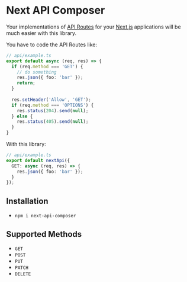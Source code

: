 # Next API Composer

Your implementations of [API Routes](https://nextjs.org/docs/api-routes/introduction) for your [Next.js](https://nextjs.org) applications will be much easier with this library.


You have to code the API Routes like:
```ts
// api/example.ts
export default async (req, res) => {
  if (req.method === 'GET') {
    // do something
    res.json({ foo: 'bar' });
    return;
  }
  
  res.setHeader('Allow', 'GET');
  if (req.method === 'OPTIONS') {
    res.status(204).send(null);
  } else {
    res.status(405).send(null);
  }
}
```

With this library:
```ts
// api/example.ts
export default nextApi({
  GET: async (req, res) => {
    res.json({ foo: 'bar' });
  }
});
```

## Installation

- `npm i next-api-composer`

## Supported Methods
- `GET`
- `POST`
- `PUT`
- `PATCH`
- `DELETE`